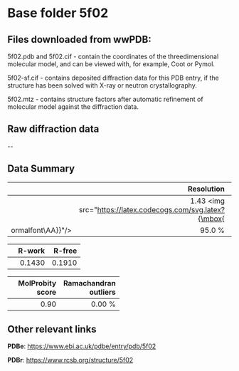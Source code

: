 # Base folder 5f02

## Files downloaded from wwPDB:

5f02.pdb and 5f02.cif - contain the coordinates of the threedimensional molecular model, and can be viewed with, for example, Coot or Pymol.

5f02-sf.cif - contains deposited diffraction data for this PDB entry, if the structure has been solved with X-ray or neutron crystallography.

5f02.mtz - contains structure factors after automatic refinement of molecular model against the diffraction data.

## Raw diffraction data

--<br> 

## Data Summary
|   | Resolution | Completeness| I/sigma |
|---|-------------:|----------------:|--------------:|
|   |1.43 <img src="https://latex.codecogs.com/svg.latex?{\mbox{
ormalfont\AA}}"/>|95.0  %|<img width=50/>12.68|

|   | **R-work**| **R-free**   
|---|-------------:|----------------:|           
||0.1430|0.1910|

|   |**MolProbity<br>score**| **Ramachandran<br>outliers** 
|---|-------------:|----------------:|
||0.90|0.00 %|

## Other relevant links 
**PDBe**:  https://www.ebi.ac.uk/pdbe/entry/pdb/5f02
 
**PDBr**: https://www.rcsb.org/structure/5f02 

